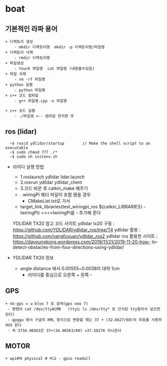 # boat
  
## 기본적인 라파 용어
	+ 디렉토리 생성
		- mkdir 디렉토리명  mkdir -p 디렉토리명/파일명
	+ 디렉토리 삭제 
		- rmdir 디렉토리명
	+ 파일생성
		- touch 파일명  cat 파일명 (내용볼수있음)
	+ 파일 삭제
		- rm -rf 파일명
	+ python 실행
		- python 파일명
	+ c++ 코드 컴파일
		- g++ 파일명.cpp -o 파일명
		
	+ c++ 코드 실행
		- ./파일명 <-- 컴파일 먼저한 후
	
	

## ros (lidar)

      ~$ roscd ydlidar/startup	      // Make the shell script to an executable
      ~$ sudo chmod 777 ./*
      ~$ sudo sh initenv.sh
  
 + 라이다 실행 방법
	- 1.roslaunch ydlidar lidar.launch
  	- 2.rosrun ydlidar ydlidar_client
	- 3.코드 바꾼 후 catkin_make 해주기
	- . wiringPi 헤더 파일이 포함 됐을 경우 
         - CMakeList.txt로 가서
	 - target_link_libraries(test_wiringpi_ros ${catkin_LIBRARIES} -lwiringPi) <<<<lwiringPi를                      - 추가해 준다
	
	YDLIDAR TX20 참고 코드 사이트
	ydlidar tx20 구동 : https://github.com/YDLIDAR/ydlidar_ros/tree/T4
	ydlidar 활용 :        https://github.com/yangfuyuan/ydlidar_ros2
	ydlidar ros 활용한 사이트 : https://dayoungkong.wordpress.com/2019/11/21/2019-11-20-how-					to-detect-obstacles-from-four-directions-using-ydlidar/
	
 + YDLIDAR TX20 정보	
	- angle distance 에서 0.00555~0.0038이 대략 1cm
        - 라이다를 중심으로 오른쪽 + 왼쪽 -
	
	
	
## GPS

	+ nk-gps = u-blox 7 로 검색(gps neo 7)
	 - 명령어 cat /dev/ttyACM0   (tty는 ls /dev/tty* 로 인식된 tty찾아서 넣으면 된다)
	 - gpgga 에서 구글의 KML 형식으로 변환할 때는 37 + (32.6627/60)의 좌표를 사용하여야 한다
	 - 즉 3734.96563은 37+(34.96563/60) =37.58276 이나온다
	
	
## MOTOR
	+ wpi#와 physical # 비교 - gpio readall
